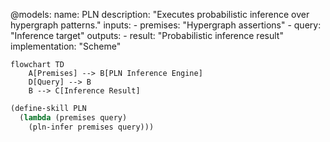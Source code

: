 @models:
  name: PLN
  description: "Executes probabilistic inference over hypergraph patterns."
  inputs:
    - premises: "Hypergraph assertions"
    - query: "Inference target"
  outputs:
    - result: "Probabilistic inference result"
  implementation: "Scheme"

```mermaid
flowchart TD
    A[Premises] --> B[PLN Inference Engine]
    D[Query] --> B
    B --> C[Inference Result]
```

```scheme
(define-skill PLN
  (lambda (premises query)
    (pln-infer premises query)))
```